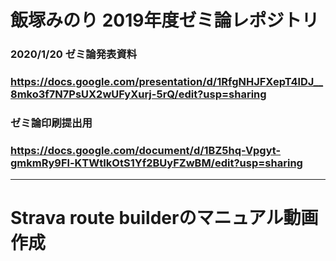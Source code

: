 # 飯塚みのり 2019年度ゼミ論レポジトリ

### 2020/1/20 ゼミ論発表資料
### https://docs.google.com/presentation/d/1RfgNHJFXepT4lDJ__8mko3f7N7PsUX2wUFyXurj-5rQ/edit?usp=sharing

### ゼミ論印刷提出用
### https://docs.google.com/document/d/1BZ5hq-Vpgyt-gmkmRy9Fl-KTWtIkOtS1Yf2BUyFZwBM/edit?usp=sharing

***

# Strava route builderのマニュアル動画作成
